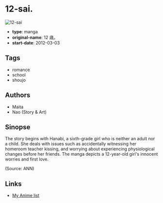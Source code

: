 # 12-sai.

![12-sai](https://cdn.myanimelist.net/images/manga/3/108301.jpg)

-   **type**: manga
-   **original-name**: 12 歳。
-   **start-date**: 2012-03-03

## Tags

-   romance
-   school
-   shoujo

## Authors

-   Maita
-   Nao (Story & Art)

## Sinopse

The story begins with Hanabi, a sixth-grade girl who is neither an adult nor a child. She deals with issues such as accidentally witnessing her homeroom teacher kissing, and worrying about experiencing physiological changes before her friends. The manga depicts a 12-year-old girl's innocent worries and first love.

(Source: ANN)

## Links

-   [My Anime list](https://myanimelist.net/manga/63183/12-sai)
